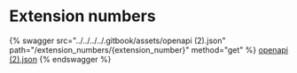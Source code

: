 # Extension numbers

{% swagger src="../../../../.gitbook/assets/openapi (2).json" path="/extension_numbers/{extension_number}" method="get" %}
[openapi (2).json](<../../../../.gitbook/assets/openapi (2).json>)
{% endswagger %}
